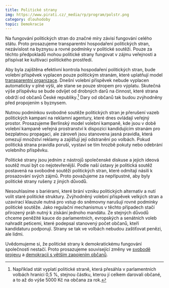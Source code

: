 ```yaml
---
title: Politické strany
img: https://www.pirati.cz/_media/rp/program/polstr.png
category: dlouhodoby
topic: Demokracie
---
```


Na fungování politických stran do značné míry závisí fungování celého státu. Proto prosazujeme transparentní hospodaření politických stran, nezávislost na byznysu a rovné podmínky v politické soutěži. Pouze za těchto předpokladů mohou politické strany fungovat v zájmu veřejnosti a přispívat ke kultivaci politického prostředí.

Aby byla zajištěna efektivní kontrola hospodaření politických stran, bude volební příspěvek vyplacen pouze politickým stranám, které uplatňují model [transparentní organizace][transparence]. Dnešní volební příspěvek nebude vyplacen automaticky v plné výši, ale stane se pouze stropem pro výplatu. Skutečná výše příspěvku se bude odvíjet od drobných darů na činnost, které strana obdrží od občanů České republiky.[^fn-1] Dary od občanů tak budou zvýhodněny před propojením s byznysem.

Nutnou podmínkou svobodné soutěže politických stran je přerušení vazeb politických kampaní na reklamní agentury, které dnes ovládají veřejný prostor. Prosazujeme Berlínský model volební kampaně, kde jsou v době volební kampaně veřejná prostranství k dispozici kandidujícím stranám pro bezplatnou propagaci, ale zároveň jsou stanovena jasná pravidla, která omezují množství reklamy a zajišťují její odstranění po volbách. Pokud politická strana pravidla poruší, vystaví se tím hrozbě pokuty nebo odebrání volebního příspěvku.

Politické strany jsou jedním z nástrojů společenské diskuse a jejich ideová soutěž musí být co nejotevřenější. Podle naší ústavy je politická soutěž postavená na svobodné soutěži politických stran, které odmítají násilí k prosazování svých zájmů. Proto považujeme za nepřípustné, aby byly politické strany rušeny z jiných důvodů.

Nesouhlasíme s bariérami, které brání vzniku politických alternativ a nutí volit staré politické struktury. Zvýhodněný volební příspěvek velkých stran a uzavírací klauzule nutná pro vstup do sněmovny narušují rovné podmínky politické soutěže. Jako regulační mechanismus v těchto případech stačí přirozený práh nutný k získání jednoho mandátu. Ze stejných důvodů chceme peněžité kauce do parlamentních, evropských a senátních voleb nahradit peticemi, které podepsal stanovený počet občanů, kteří kandidaturu podporují. Strany se tak ve volbách nebudou zaštiťovat penězi, ale lidmi.

Uvědomujeme si, že politické strany k demokratickému fungování společnosti nestačí. Proto prosazujeme související změny ve [svobodě projevu][svoboda-projevu] a [demokracii s větším zapojením občanů][prima-demokracie].

[^fn-1]: Například stát vyplatí politické straně, která přesáhla v parlamentních volbách hranici 0,5 %, stejnou částku, kterou jí celkem darovali občané, a to až do výše 5000 Kč na občana za rok.

[transparence]: https://www.pirati.cz/program/dlouhodoby/transparentni-organizace
[svoboda-projevu]: https://www.pirati.cz/program/dlouhodoby/svoboda_projevu
[prima-demokracie]: https://www.pirati.cz/program/dlouhodoby/prima_demokracie
